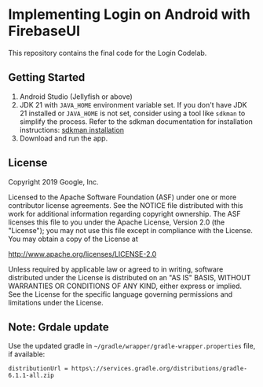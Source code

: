 Implementing Login on Android with FirebaseUI
=========================

This repository contains the final code for the Login Codelab.

Getting Started
---------------

1. Android Studio (Jellyfish or above)
2. JDK 21 with `JAVA_HOME` environment variable set. If you don't have JDK 21 installed or `JAVA_HOME` is not set, consider using a tool like `sdkman` to simplify the process. Refer to the sdkman documentation for installation instructions: [sdkman installation](https://sdkman.io/install)
3. Download and run the app.

License
-------

Copyright 2019 Google, Inc.

Licensed to the Apache Software Foundation (ASF) under one or more contributor
license agreements.  See the NOTICE file distributed with this work for
additional information regarding copyright ownership.  The ASF licenses this
file to you under the Apache License, Version 2.0 (the "License"); you may not
use this file except in compliance with the License.  You may obtain a copy of
the License at

http://www.apache.org/licenses/LICENSE-2.0

Unless required by applicable law or agreed to in writing, software
distributed under the License is distributed on an "AS IS" BASIS, WITHOUT
WARRANTIES OR CONDITIONS OF ANY KIND, either express or implied.  See the
License for the specific language governing permissions and limitations under
the License.

## Note: Grdale update 
Use the updated gradle in  `~/gradle/wrapper/gradle-wrapper.properties` file, if available:
```
distributionUrl = https\://services.gradle.org/distributions/gradle-6.1.1-all.zip
```